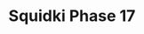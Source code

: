 ---
slug: squidki-phase-17
title: Squidki Phase 17
description: "Squidki Phase 17 is an exciting online game. Play for free directly in your browser!"
icon: /images/new_mods/Sprunki Phase 17.png
url: https://wowtbc.net/sprunkin/sprunki-phase17/index.html
previewImage: /images/new_mods/Sprunki Phase 17.png
type: new mods

# SEO配置
seo:
  title: "Squidki Phase 17 - Play Free Online Game | Fun Browser Games"
  description: "Squidki Phase 17 - Play this fun online game for free in your browser. No download required!"
  ogImage: "/images/new_mods/Sprunki Phase 17.png"
  keywords: "squidki-phase-17, online game, browser game, free game, new mods game, play online"

videoUrls:
  - https://www.youtube.com/embed/example1
  - https://www.youtube.com/embed/example2

whyPlay:
  title: "Why Play Squidki Phase 17?"
  items:
    - "Immersive Gameplay: Squidki Phase 17 offers an engaging and immersive gaming experience that will keep you entertained for hours"
    - "Challenging Levels: Test your skills with increasingly difficult challenges and obstacles"
    - "Beautiful Graphics: Enjoy stunning visuals and smooth animations that bring the game world to life"
    - "Regular Updates: New content and features are added regularly to keep the game fresh and exciting"
    - "Free to Play: Experience all the fun without spending a penny"
    - "Community Features: Connect with other players, share strategies, and compete for high scores"
    - "Cross-Platform: Play on any device with a web browser, no downloads required"

features:
  title: "Key Features of Squidki Phase 17"
  image: "/images/new_mods/Sprunki Phase 17.png"
  items:
    - "Intuitive Controls: Easy to learn controls make Squidki Phase 17 accessible for players of all skill levels"
    - "Multiple Game Modes: Enjoy various gameplay options that provide different challenges and experiences"
    - "Character Customization: Personalize your gaming experience with unique characters and items"
    - "Achievement System: Complete special tasks to earn rewards and recognition"
    - "Leaderboards: Compete with players worldwide and see who can achieve the highest scores"

characteristics:
  title: "Game Characteristics"
  image: "/images/new_mods/Sprunki Phase 17.png"
  items:
    - "Genre: New mods game with elements of strategy and skill"
    - "Difficulty: Suitable for both casual gamers and those seeking a challenge"
    - "Play Time: Quick sessions or extended gameplay, depending on your preference"
    - "Art Style: Vibrant and engaging visuals that enhance the gaming experience"
    - "Sound Design: Immersive audio that complements the gameplay perfectly"

info: "Squidki Phase 17 is an exciting online game that offers players a unique and engaging gaming experience. With its intuitive controls, stunning visuals, and challenging gameplay, Squidki Phase 17 provides hours of entertainment for players of all ages and skill levels. Whether you're looking for a quick gaming session during a break or an extended play session, Squidki Phase 17 delivers an immersive experience that will keep you coming back for more. The game features multiple levels of increasing difficulty, ensuring that players are constantly challenged as they progress. With regular updates adding new content and features, Squidki Phase 17 remains fresh and exciting, providing endless entertainment options for its growing community of players."

howToPlayIntro: "Welcome to Squidki Phase 17! This guide will walk you through the basics and help you master the game. Whether you're a beginner or looking to improve your skills, these tips and instructions will enhance your gaming experience."

howToPlaySteps:
  - title: "Getting Started"
    description: "Begin your Squidki Phase 17 adventure by familiarizing yourself with the controls. Use your keyboard or mouse to navigate through the game interface. The tutorial will guide you through the basic mechanics and help you understand the objectives."
  - title: "Understanding the Objectives"
    description: "In Squidki Phase 17, your main goal is to progress through levels by completing specific objectives. Each level presents unique challenges that require different strategies and approaches."
  - title: "Mastering the Controls"
    description: "Practice using the controls to improve your precision and reaction time. Squidki Phase 17 requires quick reflexes and strategic thinking to overcome obstacles and defeat opponents."
  - title: "Utilizing Power-ups"
    description: "Collect power-ups throughout the game to enhance your abilities and overcome difficult challenges. Each power-up offers unique advantages that can be crucial for success."
  - title: "Developing Strategies"
    description: "As you progress in Squidki Phase 17, develop effective strategies for different scenarios. Analyze patterns, anticipate challenges, and adapt your approach to maximize your performance."

faq:
  title: "Frequently Asked Questions about Squidki Phase 17"
  items:
    - question: "Is Squidki Phase 17 free to play?"
      answer: "Yes, Squidki Phase 17 is completely free to play directly in your web browser. No downloads or purchases are required to enjoy the full game experience."
    - question: "Can I play Squidki Phase 17 on mobile devices?"
      answer: "Yes, Squidki Phase 17 is optimized for both desktop and mobile play. You can enjoy the game on any device with a web browser and internet connection."
    - question: "Are there any in-game purchases?"
      answer: "While Squidki Phase 17 is free to play, there may be optional in-game purchases available for cosmetic items or additional features that don't affect core gameplay."
    - question: "How often is Squidki Phase 17 updated?"
      answer: "The developers regularly update Squidki Phase 17 with new content, features, and improvements based on player feedback and game performance."
    - question: "Can I play Squidki Phase 17 offline?"
      answer: "Currently, Squidki Phase 17 requires an internet connection to play as it's a browser-based online game."
    - question: "Is Squidki Phase 17 suitable for children?"
      answer: "Yes, Squidki Phase 17 is designed to be family-friendly and suitable for players of all ages."
    - question: "How do I report bugs or issues?"
      answer: "If you encounter any problems while playing Squidki Phase 17, you can report them through the game's support page or contact the developers directly through their website."
    - question: "Still Have Questions?"
      answer: "If you have additional questions about Squidki Phase 17 that aren't covered in this FAQ, please visit our support center or contact our customer service team for assistance."
---